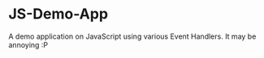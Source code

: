 JS-Demo-App
===========

A demo application on JavaScript using various Event Handlers. It may be annoying :P

